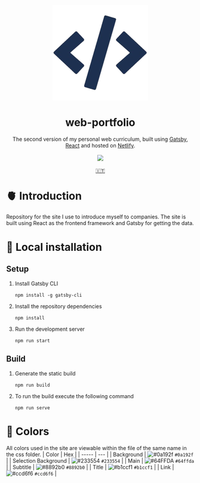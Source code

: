 <div align="center">
    <img src="./src/images/icon.png" />
    <br />
    <h1>web-portfolio</h1>
    The second version of my personal web curriculum, built using <a href="https://www.gatsbyjs.com/docs">Gatsby</a>, <a href="https://react.dev/">React</a> and hosted on <a href="https://www.netlify.com/">Netlify</a>.
    <br /><br />
    <a href="https://devmanfre.netlify.app/">
        <img src="https://api.netlify.com/api/v1/badges/0174fb4a-773e-4152-a29e-6c676289f514/deploy-status" />
    </a>
    <p>
        <a href="./README.it.md">🇮🇹</a>
    </p>
</div>

# 🫀 Introduction
Repository for the site I use to introduce myself to companies. The site is built using React as the frontend framework and Gatsby for getting the data.

# 🔧 Local installation
## Setup 
1. Install Gatsby CLI
    ```
    npm install -g gatsby-cli
    ```
2. Install the repository dependencies
    ```
    npm install
    ```
3. Run the development server
    ```
    npm run start
    ```
## Build
1. Generate the static build
    ```
    npm run build
    ```
2. To run the build execute the following command
    ```
    npm run serve
    ```

# 🎨 Colors
All colors used in the site are viewable within the file of the same name in the css folder.
| Color | Hex |
| ----- | --- |
| Background | ![#0a192f](https://via.placeholder.com/10/0a192f?text=+) `#0a192f` |
| Selection Background | ![#233554](https://via.placeholder.com/10/233554?text=+) `#233554` |
| Main | ![#64FFDA](https://via.placeholder.com/10/64ffda?text=+) `#64ffda` |
| Subtitle | ![#8892b0](https://via.placeholder.com/10/8892b0?text=+) `#8892b0` |
| Title | ![#b1ccf1](https://via.placeholder.com/10/b1ccf1?text=+) `#b1ccf1` |
| Link | ![#ccd6f6](https://via.placeholder.com/10/ccd6f6?text=+) `#ccd6f6` |